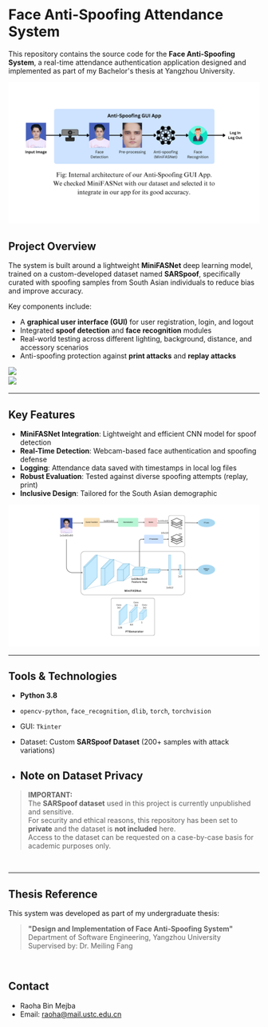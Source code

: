 # Face Anti-Spoofing Attendance System 

This repository contains the source code for the **Face Anti-Spoofing System**, a real-time attendance authentication application designed and implemented as part of my Bachelor's thesis at Yangzhou University.

<img src = "Pictures/8.png">

</br>

## Project Overview

The system is built around a lightweight **MiniFASNet** deep learning model, trained on a custom-developed dataset named **SARSpoof**, specifically curated with spoofing samples from South Asian individuals to reduce bias and improve accuracy.

Key components include:
- A **graphical user interface (GUI)** for user registration, login, and logout
- Integrated **spoof detection** and **face recognition** modules
- Real-world testing across different lighting, background, distance, and accessory scenarios
- Anti-spoofing protection against **print attacks** and **replay attacks**


<img src = "Pictures/7.png">

</br>

<img src = "Pictures/2.png">

</br>

---

## Key Features

-  **MiniFASNet Integration**: Lightweight and efficient CNN model for spoof detection
-  **Real-Time Detection**: Webcam-based face authentication and spoofing defense
-  **Logging**: Attendance data saved with timestamps in local log files
-  **Robust Evaluation**: Tested against diverse spoofing attempts (replay, print)
-  **Inclusive Design**: Tailored for the South Asian demographic

<img src = "Pictures/1.png">

</br>

---

##  Tools & Technologies

- **Python 3.8**
- `opencv-python`, `face_recognition`, `dlib`, `torch`, `torchvision`
- GUI: `Tkinter`
- Dataset: Custom **SARSpoof Dataset** (200+ samples with attack variations)

- ## Note on Dataset Privacy

>  **IMPORTANT:**  
> The **SARSpoof dataset** used in this project is currently unpublished and sensitive.  
> For security and ethical reasons, this repository has been set to **private** and the dataset is **not included** here.  
> Access to the dataset can be requested on a case-by-case basis for academic purposes only.

</br>

---

##  Thesis Reference

This system was developed as part of my undergraduate thesis:
> **"Design and Implementation of Face Anti-Spoofing System"**  
> Department of Software Engineering, Yangzhou University  
> Supervised by: Dr. Meiling Fang

</br>


## Contact

- Raoha Bin Mejba
- Email: raoha@mail.ustc.edu.cn

